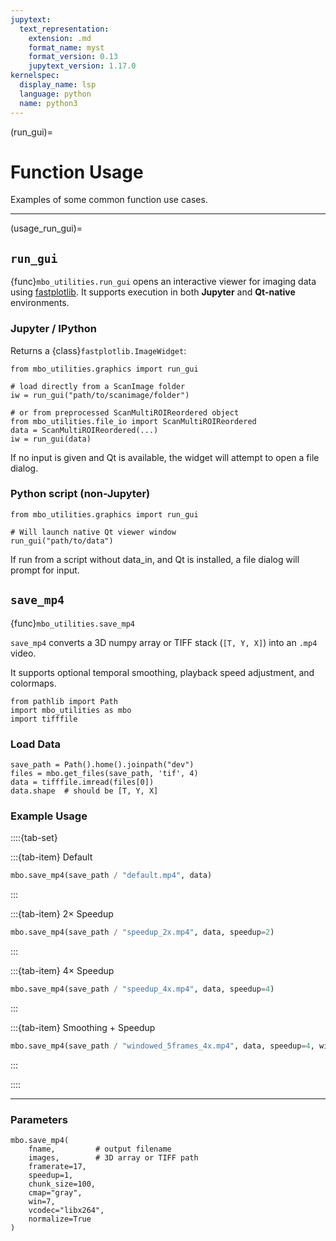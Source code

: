 ```yaml
---
jupytext:
  text_representation:
    extension: .md
    format_name: myst
    format_version: 0.13
    jupytext_version: 1.17.0
kernelspec:
  display_name: lsp
  language: python
  name: python3
---
```

(run_gui)=
# Function Usage

Examples of some common function use cases.

---

(usage_run_gui)=
## `run_gui`

{func}`mbo_utilities.run_gui` opens an interactive viewer for imaging data using [fastplotlib](https://www.fastplotlib.org/user_guide/guide.html#what-is-fastplotlib).
It supports execution in both **Jupyter** and **Qt-native** environments.

### Jupyter / IPython

Returns a {class}`fastplotlib.ImageWidget`:

```{code} python
from mbo_utilities.graphics import run_gui

# load directly from a ScanImage folder
iw = run_gui("path/to/scanimage/folder")

# or from preprocessed ScanMultiROIReordered object
from mbo_utilities.file_io import ScanMultiROIReordered
data = ScanMultiROIReordered(...)
iw = run_gui(data)
```

If no input is given and Qt is available, the widget will attempt to open a file dialog.

### Python script (non-Jupyter)

```{code} python
from mbo_utilities.graphics import run_gui

# Will launch native Qt viewer window
run_gui("path/to/data")
```
If run from a script without data_in, and Qt is installed, a file dialog will prompt for input.

## `save_mp4`

{func}`mbo_utilities.save_mp4`

`save_mp4` converts a 3D numpy array or TIFF stack (`[T, Y, X]`) into an `.mp4` video.  

It supports optional temporal smoothing, playback speed adjustment, and colormaps.

```{code-cell} ipython3
from pathlib import Path
import mbo_utilities as mbo
import tifffile
```

### Load Data

```{code-cell} ipython3
save_path = Path().home().joinpath("dev")
files = mbo.get_files(save_path, 'tif', 4)
data = tifffile.imread(files[0])
data.shape  # should be [T, Y, X]
```

### Example Usage

::::{tab-set}

:::{tab-item} Default
```python
mbo.save_mp4(save_path / "default.mp4", data)
```
:::

:::{tab-item} 2× Speedup
```python
mbo.save_mp4(save_path / "speedup_2x.mp4", data, speedup=2)
```
:::

:::{tab-item} 4× Speedup
```python
mbo.save_mp4(save_path / "speedup_4x.mp4", data, speedup=4)
```
:::

:::{tab-item} Smoothing + Speedup
```python
mbo.save_mp4(save_path / "windowed_5frames_4x.mp4", data, speedup=4, win=5)
```
:::

::::  

---

### Parameters

```{code-block} python
mbo.save_mp4(
    fname,         # output filename
    images,        # 3D array or TIFF path
    framerate=17,
    speedup=1,
    chunk_size=100,
    cmap="gray",
    win=7,
    vcodec="libx264",
    normalize=True
)
```

